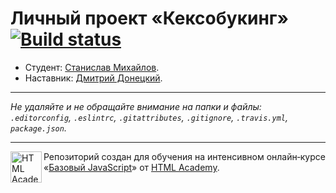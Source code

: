 # Личный проект «Кексобукинг» [![Build status][travis-image]][travis-url]

* Студент: [Станислав Михайлов](https://up.htmlacademy.ru/javascript/11/user/139638).
* Наставник: [Дмитрий Донецкий](https://htmlacademy.ru/profile/id497669).

---

_Не удаляйте и не обращайте внимание на папки и файлы:_<br>
_`.editorconfig`, `.eslintrc`, `.gitattributes`, `.gitignore`, `.travis.yml`, `package.json`._

---

<a href="https://htmlacademy.ru/intensive/javascript"><img align="left" width="50" height="50" title="HTML Academy" src="https://up.htmlacademy.ru/static/img/intensive/javascript/logo-for-github.svg"></a>

Репозиторий создан для обучения на интенсивном онлайн‑курсе «[Базовый JavaScript](https://htmlacademy.ru/intensive/javascript)» от [HTML Academy](https://htmlacademy.ru).

[travis-image]: https://travis-ci.org/htmlacademy-javascript/139638-keksobooking.svg?branch=master
[travis-url]: https://travis-ci.org/htmlacademy-javascript/139638-keksobooking
